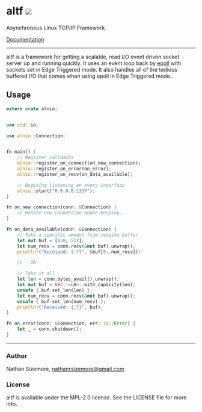 # altf [<img src="https://travis-ci.org/nathansizemore/altf.svg">][badge-url]

Asynchronous Linux TCP/IP Framework

[Documentation][docs-url]

---

altf is a framework for getting a scalable, read I/O event driven socket server
up and running quickly. It uses an event loop back by [epoll][epoll-url] with
sockets set in Edge Triggered mode. It also handles all of the tedious buffered
I/O that comes when using epoll in Edge Triggered mode..

## Usage

``` rust
extern crate alnio;


use std::io;

use alnio::Connection;


fn main() {
    // Register callbacks
    alnio::register_on_connect(on_new_connection);
    alnio::register_on_error(on_error);
    alnio::register_on_recv(on_data_available);

    // Begining listening on every interface
    alnio::start("0.0.0.0:1337");
}

fn on_new_connection(conn: &Connection) {
    // Handle new connection house keeping...
}

fn on_data_available(conn: &Connection) {
    // Take a specific amount from receive buffer
    let mut buf = [0u8; 512];
    let num_recv = conn.recv(&mut buf).unwrap();
    println!("Received: {:?}", &buf[0..num_recv]);

    // - OR -

    // Take it all
    let len = conn.bytes_avail().unwrap();
    let mut buf = Vec::<u8>::with_capacity(len);
    unsafe { buf.set_len(len) };
    let num_recv = conn.recv(&mut buf).unwrap();
    unsafe { buf.set_len(num_recv) };
    println!("Received: {:?}", buf);
}

fn on_error(conn: &Connection, err: io::Error) {
    let _ = conn.shutdown();
}
```

---

### Author

Nathan Sizemore, nathanrsizemore@gmail.com

### License

altf is available under the MPL-2.0 license. See the LICENSE file for more info.


[badge-url]: https://travis-ci.org/nathansizemore/altf
[docs-url]: https://docs.rs/epoll
[epoll-url]: http://man7.org/linux/man-pages/man7/epoll.7.html

